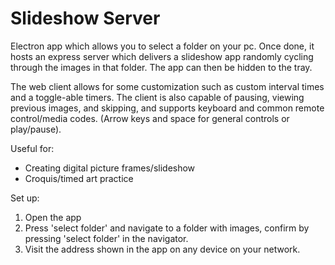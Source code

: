 # Slideshow Server

Electron app which allows you to select a folder on your pc. Once done, it hosts an express server which delivers a slideshow app randomly cycling through the images in that folder. The app can then be hidden to the tray.

The web client allows for some customization such as custom interval times and a toggle-able timers.
The client is also capable of pausing, viewing previous images, and skipping, and supports keyboard and common remote control/media codes.
(Arrow keys and space for general controls or play/pause).

Useful for:

- Creating digital picture frames/slideshow
- Croquis/timed art practice

Set up:

1. Open the app
2. Press 'select folder' and navigate to a folder with images, confirm by pressing 'select folder' in the navigator.
3. Visit the address shown in the app on any device on your network.
